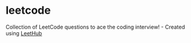 # leetcode
Collection of LeetCode questions to ace the coding interview! - Created using [LeetHub](https://github.com/QasimWani/LeetHub)
 
 
  
